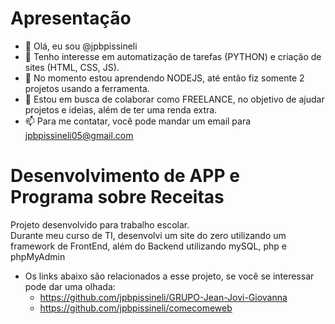 # Apresentação
- 👋 Olá, eu sou @jpbpissineli
- 👀 Tenho interesse em automatização de tarefas (PYTHON) e criação de sites (HTML, CSS, JS).
- 🌱 No momento estou aprendendo NODEJS, até então fiz somente 2 projetos usando a ferramenta.
- 💞️ Estou em busca de colaborar como FREELANCE, no objetivo de ajudar projetos e ideias, além de ter uma renda extra.
- 📫 Para me contatar, você pode mandar um email para jpbpissineli05@gmail.com <br>

# Desenvolvimento de APP e Programa sobre Receitas
Projeto desenvolvido para trabalho escolar. <br>
Durante meu curso de TI, desenvolvi um site do zero utilizando um framework de FrontEnd, além do Backend utilizando mySQL, php e phpMyAdmin<br>
- Os links abaixo são relacionados a esse projeto, se você se interessar pode dar uma olhada:
   - https://github.com/jpbpissineli/GRUPO-Jean-Jovi-Giovanna
   - https://github.com/jpbpissineli/comecomeweb

<!---
jpbpissineli/jpbpissineli is a ✨ special ✨ repository because its `README.md` (this file) appears on your GitHub profile.
You can click the Preview link to take a look at your changes.
--->
